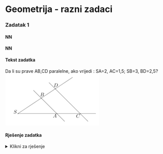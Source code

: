 # Geometrija - razni zadaci

### Zadatak 1

#### NN
#### NN

#### Tekst zadatka
Da li su prave AB,CD paralelne, ako vrijedi : SA=2, AC=1,5;   SB=3, BD=2,5?  
![Zadatak 1](../../../assets/images/matematika/slika00.png)



#### Rješenje zadatka
<details>
<summary>Klikni za rješenje</summary>
```
SA:AC=SB:BD
2:1,5=3:2,5    

$\dfrac{4}{3}=\dfrac{6}{5}$

$\dfrac{20}{15}=\dfrac{18}{15}$

Jednakost nije tačna, pa prave nisu paralelne.
```
</details>

---

### Zadatak 2

#### NN
#### NN

#### Tekst zadatka
Odredi pravu BD ako vrijedi : SA=2, AC=1,5, SB=8, duži AB i CD su paralelne.
![Zadatak 2](../../../assets/images/matematika/slika00.png)



#### Rješenje zadatka
<details>
<summary>Klikni za rješenje</summary>
```
SB:BD=SA:AC 

$BD = \dfrac{AC * SB}{SA}=\dfrac{1.5 * 8}{2} = 6$

```
</details>

---

